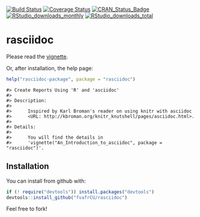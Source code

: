 <!-- README.md is generated from README.Rmd. Please edit that file -->
[![Build Status](https://travis-ci.org/fvafrCU/rasciidoc.svg?branch=master)](https://travis-ci.org/fvafrCU/rasciidoc)
[![Coverage Status](https://codecov.io/github/fvafrCU/rasciidoc/coverage.svg?branch=master)](https://codecov.io/github/fvafrCU/rasciidoc?branch=master)
[![CRAN_Status_Badge](https://www.r-pkg.org/badges/version/rasciidoc)](https://cran.r-project.org/package=rasciidoc)
[![RStudio_downloads_monthly](https://cranlogs.r-pkg.org/badges/rasciidoc)](https://cran.r-project.org/package=rasciidoc)
[![RStudio_downloads_total](https://cranlogs.r-pkg.org/badges/grand-total/rasciidoc)](https://cran.r-project.org/package=rasciidoc)
 

# rasciidoc
Please read the
[vignette](https://htmlpreview.github.io/?https://github.com/fvafrCU/rasciidoc/blob/master/inst/doc/An_Introduction_to_rasciidoc.html).

Or, after installation, the help page:

```r
help("rasciidoc-package", package = "rasciidoc")
```

```
#> Create Reports Using 'R' and 'asciidoc'
#> 
#> Description:
#> 
#>      Inspired by Karl Broman's reader on using knitr with asciidoc
#>      <URL: http://kbroman.org/knitr_knutshell/pages/asciidoc.html>.
#> 
#> Details:
#> 
#>      You will find the details in
#>      'vignette("An_Introduction_to_asciidoc", package = "rasciidoc")'.
```
## Installation

You can install  from github with:


```r
if (! require("devtools")) install.packages("devtools")
devtools::install_github("fvafrCU/rasciidoc")
```

Feel free to fork!

